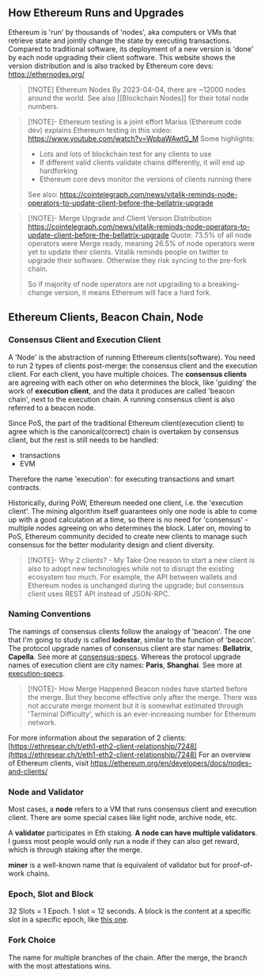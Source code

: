 ## How Ethereum Runs and Upgrades

Ethereum is 'run' by thousands of 'nodes', aka computers or VMs that retrieve state and jointly change the state by executing transactions. Compared to traditional software, its deployment of a new version is 'done' by each node upgrading their client software. This website shows the version distribution and is also tracked by Ethereum core devs: https://ethernodes.org/
> [!NOTE] Ethereum Nodes
> By 2023-04-04, there are ~12000 nodes around the world. See also [[Blockchain Nodes]] for their total node numbers.

> [!NOTE]- Ethereum testing is a joint effort
> Marius (Ethereum code dev) explains Ethereum testing in this video: https://www.youtube.com/watch?v=WpbaWAwtG_M
> Some highlights:
> * Lots and lots of blockchain test for any clients to use
> * If different valid clients validate chains differently, it will end up hardforking
> * Ethereum core devs monitor the versions of clients running there
> 
> See also: https://cointelegraph.com/news/vitalik-reminds-node-operators-to-update-client-before-the-bellatrix-upgrade

> [!NOTE]- Merge Upgrade and Client Version Distribution
> https://cointelegraph.com/news/vitalik-reminds-node-operators-to-update-client-before-the-bellatrix-upgrade
> Quote:
> 73.5% of all node operators were Merge ready, meaning 26.5% of node operators were yet to update their clients.
>  Vitalik reminds people on twitter to upgrade their software. Otherwise they risk syncing to the pre-fork chain.
>  
>  So if majority of node operators are not upgrading to a breaking-change version, it means Ethereum will face a hard fork.


## Ethereum Clients, Beacon Chain, Node

### Consensus Client and Execution Client
A 'Node' is the abstraction of running Ethereum clients(software). You need to run 2 types of clients post-merge: the consensus client and the execution client. For each client, you have multiple choices. The **consensus clients** are agreeing with each other on who determines the block, like 'guiding' the work of **execution client**, and the data it produces are called 'beacon chain', next to the execution chain. A running consensus client is also referred to a beacon node.

Since PoS, the part of the traditional Ethereum client(execution client) to agree which is the canonical(correct) chain is overtaken by consensus client, but the rest is still needs to be handled:

* transactions
* EVM

Therefore the name 'execution': for executing transactions and smart contracts.

Historically, during PoW, Ethereum needed one client, i.e. the 'execution client'. The mining algorithm itself guarantees only one node is able to come up with a good calculation at a time, so there is no need for 'consensus' - multiple nodes agreeing on who determines the block. Later on, moving to PoS, Ethereum community decided to create new clients to manage such consensus for the better modularity design and client diversity.

> [!NOTE]- Why 2 clients? - My Take
> One reason to start a new client is also to adopt new technologies while not to disrupt the existing ecosystem too much. For example, the API between wallets and Ethereum nodes is unchanged during the upgrade; but consensus client uses REST API instead of JSON-RPC.


### Naming Conventions
The namings of consensus clients follow the analogy of 'beacon'. The one that I'm going to study is called **lodestar**, similar to the function of 'beacon'. The protocol upgrade names of consensus client are star names: **Bellatrix**, **Capella**. See more at [consensus-specs](https://github.com/ethereum/consensus-specs/tree/dev/specs). Whereas the protocol upgrade names of execution client are city names: **Paris**, **Shanghai**. See more at [execution-specs](https://github.com/ethereum/execution-specs/tree/master/network-upgrades/mainnet-upgrades).

> [!NOTE]- How Merge Happened
> Beacon nodes have started before the merge. But they become effective only after the merge. There was not accurate merge moment but it is somewhat estimated through 'Terminal Difficulty', which is an ever-increasing number for Ethereum network.

For more information about the separation of 2 clients:  
[https://ethresear.ch/t/eth1-eth2-client-relationship/7248](https://ethresear.ch/t/eth1-eth2-client-relationship/7248)
For an overview of Ethereum clients, visit https://ethereum.org/en/developers/docs/nodes-and-clients/

### Node and Validator
Most cases, a **node** refers to a VM that runs consensus client and execution client. There are some special cases like light node, archive node, etc.

A **validator** participates in Eth staking. **A node can have multiple validators**. I guess most people would only run a node if they can also get reward, which is through staking after the merge.

**miner** is a well-known name that is equivalent of validator but for proof-of-work chains.

### Epoch, Slot and Block
32 Slots = 1 Epoch. 1 slot = 12 seconds.
A block is the content at a specific slot in a specific epoch, like [this one](https://etherscan.io/block/17834475).

### Fork Choice
The name for multiple branches of the chain. After the merge, the branch with the most attestations wins.